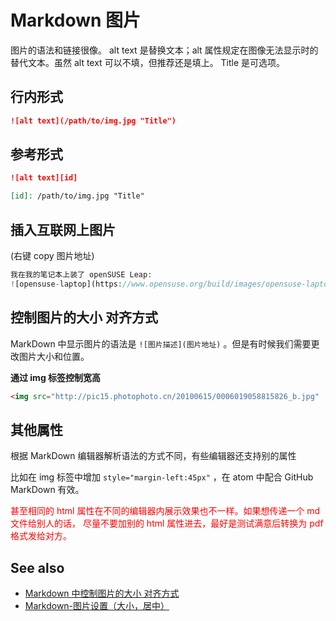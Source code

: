 # Markdown 图片

图片的语法和链接很像。
alt text 是替换文本；alt 属性规定在图像无法显示时的替代文本。虽然 alt text 可以不填，但推荐还是填上。
Title 是可选项。

## 行内形式

```markdown
![alt text](/path/to/img.jpg "Title")
```

## 参考形式

```markdown
![alt text][id]

[id]: /path/to/img.jpg "Title"
```

## 插入互联网上图片

(右键 copy 图片地址)

```php
我在我的笔记本上装了 openSUSE Leap: 
![opensuse-laptop](https://www.opensuse.org/build/images/opensuse-laptop.gif)
```

## 控制图片的大小 对齐方式

MarkDown 中显示图片的语法是 `![图片描述](图片地址)` 。但是有时候我们需要更改图片大小和位置。

**通过 img 标签控制宽高**

```markdown
<img src="http://pic15.photophoto.cn/20100615/0006019058815826_b.jpg"  height="330" width="495">
```

## 其他属性

根据 MarkDown 编辑器解析语法的方式不同，有些编辑器还支持别的属性

比如在 img 标签中增加 `style="margin-left:45px"` ，在 atom 中配合 GitHub MarkDown 有效。

<font color=red>甚至相同的 html 属性在不同的编辑器内展示效果也不一样。如果想传递一个 md 文件给别人的话， 尽量不要加别的 html 属性进去，最好是测试满意后转换为 pdf 格式发给对方。</font>

## See also

* [Markdown 中控制图片的大小 对齐方式](https://blog.csdn.net/sunsteam/article/details/73112787)
* [Markdown-图片设置（大小，居中）](https://blog.csdn.net/qq_35451572/article/details/79443467)
